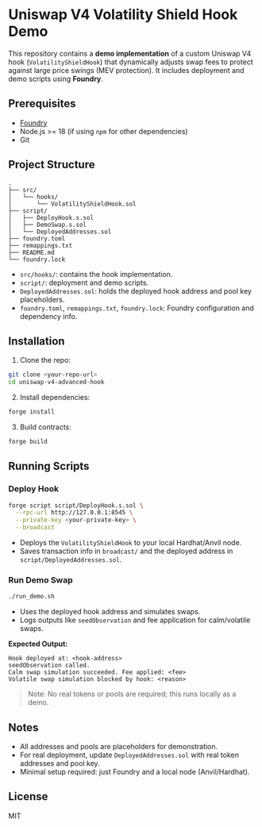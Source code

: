 # Uniswap V4 Volatility Shield Hook Demo

This repository contains a **demo implementation** of a custom Uniswap V4 hook (`VolatilityShieldHook`) that dynamically adjusts swap fees to protect against large price swings (MEV protection). It includes deployment and demo scripts using **Foundry**.

## Prerequisites

* [Foundry](https://book.getfoundry.sh/getting-started/installation)
* Node.js >= 18 (if using `npm` for other dependencies)
* Git

## Project Structure

```
.
├── src/
│   └── hooks/
│       └── VolatilityShieldHook.sol
├── script/
│   ├── DeployHook.s.sol
│   ├── DemoSwap.s.sol
│   └── DeployedAddresses.sol
├── foundry.toml
├── remappings.txt
├── README.md
└── foundry.lock
```

* `src/hooks/`: contains the hook implementation.
* `script/`: deployment and demo scripts.
* `DeployedAddresses.sol`: holds the deployed hook address and pool key placeholders.
* `foundry.toml`, `remappings.txt`, `foundry.lock`: Foundry configuration and dependency info.

## Installation

1. Clone the repo:

```bash
git clone <your-repo-url>
cd uniswap-v4-advanced-hook
```

2. Install dependencies:

```bash
forge install
```

3. Build contracts:

```bash
forge build
```

## Running Scripts

### Deploy Hook

```bash
forge script script/DeployHook.s.sol \
  --rpc-url http://127.0.0.1:8545 \
  --private-key <your-private-key> \
  --broadcast
```

* Deploys the `VolatilityShieldHook` to your local Hardhat/Anvil node.
* Saves transaction info in `broadcast/` and the deployed address in `script/DeployedAddresses.sol`.

### Run Demo Swap

```bash
./run_demo.sh
```

* Uses the deployed hook address and simulates swaps.
* Logs outputs like `seedObservation` and fee application for calm/volatile swaps.

**Expected Output:**

```
Hook deployed at: <hook-address>
seedObservation called.
Calm swap simulation succeeded. Fee applied: <fee>
Volatile swap simulation blocked by hook: <reason>
```

> Note: No real tokens or pools are required; this runs locally as a demo.

## Notes

* All addresses and pools are placeholders for demonstration.
* For real deployment, update `DeployedAddresses.sol` with real token addresses and pool key.
* Minimal setup required: just Foundry and a local node (Anvil/Hardhat).

## License

MIT
